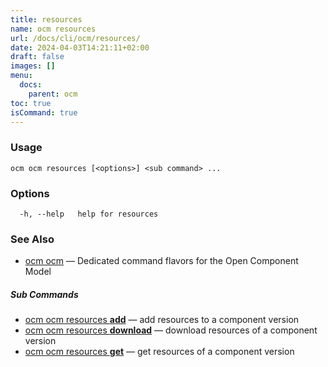 ```yaml
---
title: resources
name: ocm resources
url: /docs/cli/ocm/resources/
date: 2024-04-03T14:21:11+02:00
draft: false
images: []
menu:
  docs:
    parent: ocm
toc: true
isCommand: true
---
```

### Usage

```
ocm ocm resources [<options>] <sub command> ...
```

### Options

```
  -h, --help   help for resources
```

### See Also

* [ocm ocm](/docs/cli/cli)	 &mdash; Dedicated command flavors for the Open Component Model


##### Sub Commands

* [ocm ocm resources <b>add</b>](/docs/cli/cli/resources/add)	 &mdash; add resources to a component version
* [ocm ocm resources <b>download</b>](/docs/cli/cli/resources/download)	 &mdash; download resources of a component version
* [ocm ocm resources <b>get</b>](/docs/cli/cli/resources/get)	 &mdash; get resources of a component version

